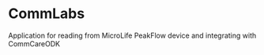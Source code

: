 CommLabs
========
Application for reading from MicroLife PeakFlow device and integrating with CommCareODK
